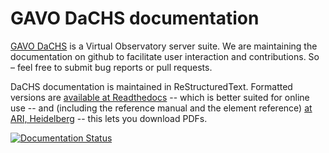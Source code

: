 # GAVO DaCHS documentation

[GAVO DaCHS](http://soft.g-vo.org/dachs) is a Virtual Observatory server suite.
We are maintaining the documentation on github to facilitate user interaction
and contributions.  So – feel free to submit bug reports or pull requests.

DaCHS documentation is maintained in ReStructuredText.  Formatted
versions are [available at
Readthedocs](http://dachs-doc.readthedocs.io/index.html) --
which is better suited for online use -- and
(including the reference manual and the element reference) [at ARI,
Heidelberg](http://docs.g-vo.org/DaCHS/) -- this lets you download PDFs.

[![Documentation Status](https://readthedocs.org/projects/dachs-doc/badge/?version=latest)](http://dachs-doc.readthedocs.io/?badge=latest)
